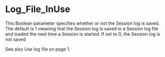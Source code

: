 # Log_File_InUse

This Boolean parameter specifies whether or not the Session log is saved. The default is 1 meaning that the Session log is saved in a Session log file and loaded the next time a Session is started. If set to 0, the Session log is not saved

See also Use log file on page 1.
